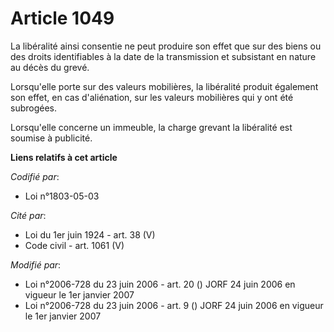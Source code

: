# Article 1049

La libéralité ainsi consentie ne peut produire son effet que sur des biens ou des droits identifiables à la date de la
transmission et subsistant en nature au décès du grevé.

Lorsqu'elle porte sur des valeurs mobilières, la libéralité produit également son effet, en cas d'aliénation, sur les valeurs
mobilières qui y ont été subrogées.

Lorsqu'elle concerne un immeuble, la charge grevant la libéralité est soumise à publicité.

**Liens relatifs à cet article**

_Codifié par_:

  - Loi n°1803-05-03

_Cité par_:

  - Loi du 1er juin 1924 - art. 38 (V)
  - Code civil - art. 1061 (V)

_Modifié par_:

  - Loi n°2006-728 du 23 juin 2006 - art. 20 () JORF 24 juin 2006 en vigueur le 1er janvier 2007
  - Loi n°2006-728 du 23 juin 2006 - art. 9 () JORF 24 juin 2006 en vigueur le 1er janvier 2007
